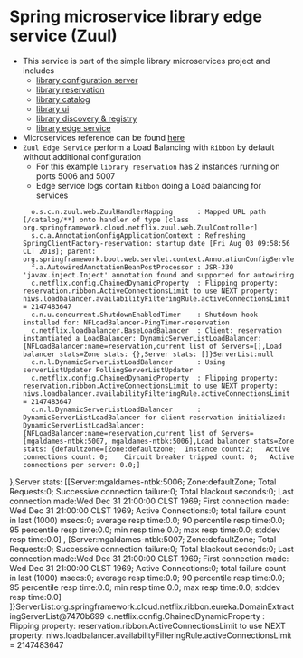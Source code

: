 # Spring microservice library edge service (Zuul)

* This service is part of the simple library microservices project and includes
  * [library configuration server](https://github.com/maurofokker/spring-microservices-library-config)
  * [library reservation](https://github.com/maurofokker/spring-microservices-library-reservation)
  * [library catalog](https://github.com/maurofokker/spring-microservices-library-catalog)
  * [library ui](https://github.com/maurofokker/spring-microservices-library-ui)
  * [library discovery & registry](https://github.com/maurofokker/spring-microservices-library-registry)
  * [library edge service](https://github.com/maurofokker/spring-microservices-library-edge)
* Microservices reference can be found [here](https://github.com/maurofokker/microservices-demo)
* `Zuul Edge Service` perform a Load Balancing with `Ribbon` by default without additional configuration
  * For this example `library reservation` has 2 instances running on ports 5006 and 5007 
  * Edge service logs contain `Ribbon` doing a Load balancing for services
  ```
    o.s.c.n.zuul.web.ZuulHandlerMapping      : Mapped URL path [/catalog/**] onto handler of type [class org.springframework.cloud.netflix.zuul.web.ZuulController]
    s.c.a.AnnotationConfigApplicationContext : Refreshing SpringClientFactory-reservation: startup date [Fri Aug 03 09:58:56 CLT 2018]; parent: org.springframework.boot.web.servlet.context.AnnotationConfigServletWebServerApplicationContext@6e01f9b0
    f.a.AutowiredAnnotationBeanPostProcessor : JSR-330 'javax.inject.Inject' annotation found and supported for autowiring
    c.netflix.config.ChainedDynamicProperty  : Flipping property: reservation.ribbon.ActiveConnectionsLimit to use NEXT property: niws.loadbalancer.availabilityFilteringRule.activeConnectionsLimit = 2147483647
    c.n.u.concurrent.ShutdownEnabledTimer    : Shutdown hook installed for: NFLoadBalancer-PingTimer-reservation
    c.netflix.loadbalancer.BaseLoadBalancer  : Client: reservation instantiated a LoadBalancer: DynamicServerListLoadBalancer:{NFLoadBalancer:name=reservation,current list of Servers=[],Load balancer stats=Zone stats: {},Server stats: []}ServerList:null
    c.n.l.DynamicServerListLoadBalancer      : Using serverListUpdater PollingServerListUpdater
    c.netflix.config.ChainedDynamicProperty  : Flipping property: reservation.ribbon.ActiveConnectionsLimit to use NEXT property: niws.loadbalancer.availabilityFilteringRule.activeConnectionsLimit = 2147483647
    c.n.l.DynamicServerListLoadBalancer      : DynamicServerListLoadBalancer for client reservation initialized: DynamicServerListLoadBalancer:{NFLoadBalancer:name=reservation,current list of Servers=[mgaldames-ntbk:5007, mgaldames-ntbk:5006],Load balancer stats=Zone stats: {defaultzone=[Zone:defaultzone;	Instance count:2;	Active connections count: 0;	Circuit breaker tripped count: 0;	Active connections per server: 0.0;]
},Server stats: [[Server:mgaldames-ntbk:5006;	Zone:defaultZone;	Total Requests:0;	Successive connection failure:0;	Total blackout seconds:0;	Last connection made:Wed Dec 31 21:00:00 CLST 1969;	First connection made: Wed Dec 31 21:00:00 CLST 1969;	Active Connections:0;	total failure count in last (1000) msecs:0;	average resp time:0.0;	90 percentile resp time:0.0;	95 percentile resp time:0.0;	min resp time:0.0;	max resp time:0.0;	stddev resp time:0.0]
, [Server:mgaldames-ntbk:5007;	Zone:defaultZone;	Total Requests:0;	Successive connection failure:0;	Total blackout seconds:0;	Last connection made:Wed Dec 31 21:00:00 CLST 1969;	First connection made: Wed Dec 31 21:00:00 CLST 1969;	Active Connections:0;	total failure count in last (1000) msecs:0;	average resp time:0.0;	90 percentile resp time:0.0;	95 percentile resp time:0.0;	min resp time:0.0;	max resp time:0.0;	stddev resp time:0.0]
]}ServerList:org.springframework.cloud.netflix.ribbon.eureka.DomainExtractingServerList@7470b699
    c.netflix.config.ChainedDynamicProperty  : Flipping property: reservation.ribbon.ActiveConnectionsLimit to use NEXT property: niws.loadbalancer.availabilityFilteringRule.activeConnectionsLimit = 2147483647
  ```
  